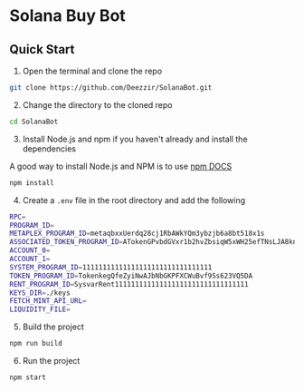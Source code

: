 # Solana Buy Bot

## Quick Start

1. Open the terminal and clone the repo

```bash
git clone https://github.com/Deezzir/SolanaBot.git
```

2. Change the directory to the cloned repo

```bash
cd SolanaBot
```

3. Install Node.js and npm if you haven't already and install the dependencies

A good way to install Node.js and NPM is to use [npm DOCS](https://docs.npmjs.com/downloading-and-installing-node-js-and-npm)

```bash
npm install
```

4. Create a `.env` file in the root directory and add the following

```bash
RPC=
PROGRAM_ID=
METAPLEX_PROGRAM_ID=metaqbxxUerdq28cj1RbAWkYQm3ybzjb6a8bt518x1s
ASSOCIATED_TOKEN_PROGRAM_ID=ATokenGPvbdGVxr1b2hvZbsiqW5xWH25efTNsLJA8knL
ACCOUNT_0=
ACCOUNT_1=
SYSTEM_PROGRAM_ID=11111111111111111111111111111111
TOKEN_PROGRAM_ID=TokenkegQfeZyiNwAJbNbGKPFXCWuBvf9Ss623VQ5DA
RENT_PROGRAM_ID=SysvarRent111111111111111111111111111111111
KEYS_DIR=./keys
FETCH_MINT_API_URL=
LIQUIDITY_FILE=
```

5. Build the project

```bash
npm run build
```

6. Run the project

```bash
npm start
```
